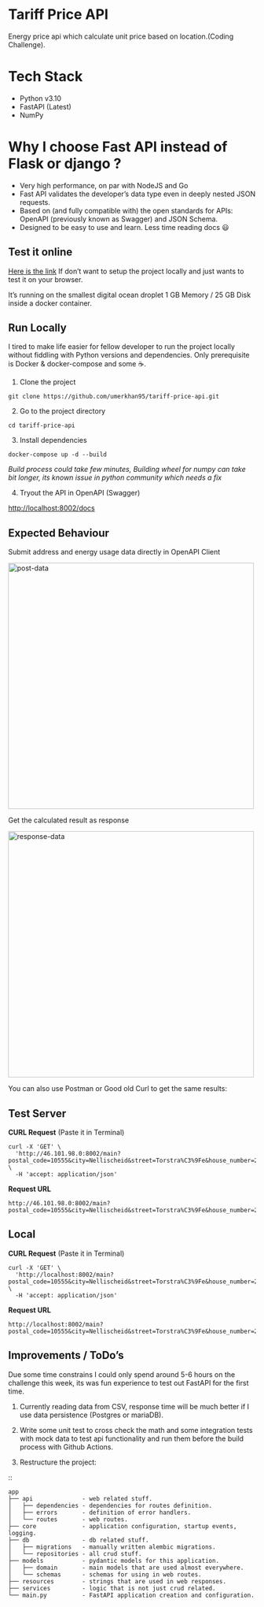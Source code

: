 # Tariff Price API 
Energy price api which calculate unit price based on location.(Coding Challenge).

# Tech Stack 
- Python v3.10
- FastAPI (Latest) 
- NumPy

# Why I choose Fast API instead of Flask or django ?
-  Very high performance, on par with NodeJS and Go
-  Fast API validates the developer’s data type even in deeply nested JSON requests. 
-  Based on (and fully compatible with) the open standards for APIs: OpenAPI (previously known as Swagger) and JSON Schema.
-  Designed to be easy to use and learn. Less time reading docs 😃


## Test it online
[Here is the link](http://46.101.98.0:8002/docs#/default/post_data_main_get) If don’t want to setup the project locally and just wants to test it on your browser.

It’s running on the smallest digital ocean droplet 1 GB Memory / 25 GB Disk inside a docker container.

## Run Locally
I tired to make life easier for fellow developer to run the project locally without fiddling with Python versions and dependencies. Only prerequisite is Docker & docker-compose and some ☕.

1) Clone the project

```
git clone https://github.com/umerkhan95/tariff-price-api.git
```

2) Go to the project directory

```
cd tariff-price-api
```

3) Install dependencies

```
docker-compose up -d --build
```

*Build process could take few minutes,  Building wheel for numpy can take bit longer, its known issue in python community which needs a fix*

4) Tryout the API in OpenAPI (Swagger)

[http://localhost:8002/docs](http://localhost:8002/docs#/default/post_data_main_get)

## Expected Behaviour 
Submit address and energy usage data directly in OpenAPI Client

<img width="500" alt="post-data" src="https://user-images.githubusercontent.com/96595386/154400663-060f6435-0ce4-4f08-9a20-0dfee0db4d18.png">

Get the calculated result as response

<img width="500" alt="response-data" src="https://user-images.githubusercontent.com/96595386/154401014-85b352de-97fb-4b0d-afaa-c977b48dc560.png">

You can also use Postman or Good old Curl to get the same results:

## Test Server

**CURL Request** (Paste it in Terminal)

```
curl -X 'GET' \
  'http://46.101.98.0:8002/main?postal_code=10555&city=Nellischeid&street=Torstra%C3%9Fe&house_number=20&ykc=1000' \
  -H 'accept: application/json'
```

**Request URL**

```
http://46.101.98.0:8002/main?postal_code=10555&city=Nellischeid&street=Torstra%C3%9Fe&house_number=20&ykc=1000
```

## Local

**CURL Request** (Paste it in Terminal)

```
curl -X 'GET' \
  'http://localhost:8002/main?postal_code=10555&city=Nellischeid&street=Torstra%C3%9Fe&house_number=20&ykc=1000' \
  -H 'accept: application/json'
```

**Request URL**

```
http://localhost:8002/main?postal_code=10555&city=Nellischeid&street=Torstra%C3%9Fe&house_number=20&ykc=1000
```

## Improvements / ToDo’s

Due some time constrains I could only spend around 5-6 hours on the challenge this week, its was fun experience to test out  FastAPI for the first time. 


1) Currently reading data from CSV, response time will be much better if I use data persistence (Postgres or mariaDB).

2) Write some unit test to cross check the math and some integration tests with mock data to test api functionality and run them before the build process with Github Actions.

3) Restructure the project:


::

    app
    ├── api              - web related stuff.
    │   ├── dependencies - dependencies for routes definition.
    │   ├── errors       - definition of error handlers.
    │   └── routes       - web routes.
    ├── core             - application configuration, startup events, logging.
    ├── db               - db related stuff.
    │   ├── migrations   - manually written alembic migrations.
    │   └── repositories - all crud stuff.
    ├── models           - pydantic models for this application.
    │   ├── domain       - main models that are used almost everywhere.
    │   └── schemas      - schemas for using in web routes.
    ├── resources        - strings that are used in web responses.
    ├── services         - logic that is not just crud related.
    └── main.py          - FastAPI application creation and configuration.

